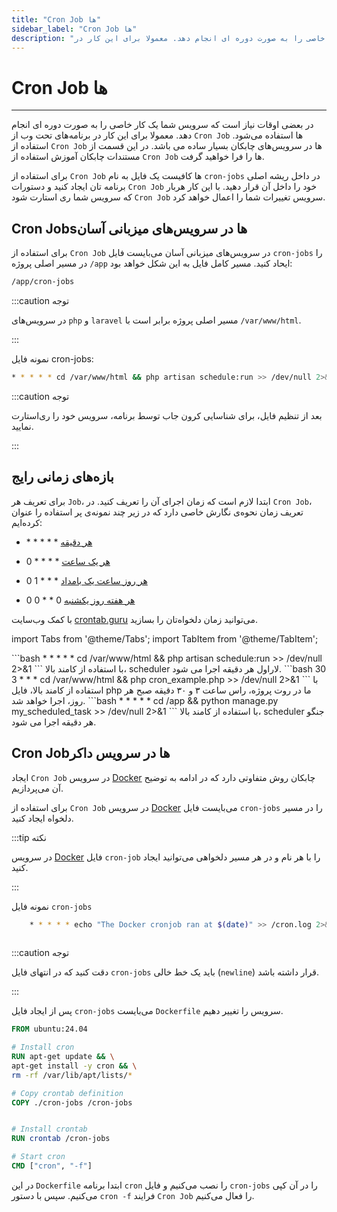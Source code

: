 ```yaml
---
title: "Cron Job ها"
sidebar_label: "Cron Job ها"
description: "در بعضی اوقات نیاز است که سرویس شما یک کار خاصی را به صورت دوره ای انجام دهد. معمولا برای این کار در "
---
```


# Cron Job ها
---

در بعضی اوقات نیاز است که سرویس شما یک کار خاصی را به صورت دوره ای انجام دهد. معمولا برای این کار در برنامه‌های تحت وب از `Cron Job` ها استفاده می‌شود. استفاده از `Cron Job` ها در سرویس‌های چابکان بسیار ساده می باشد. در این قسمت از مستندات چابکان آموزش استفاده از `Cron Job` ها را فرا خواهید گرفت.

برای استفاده از `Cron Job` ها کافیست یک فایل به نام `cron-jobs` در داخل ریشه اصلی برنامه تان ایجاد کنید و دستورات `Cron Job` خود را داخل آن قرار دهید. با این کار هربار که سرویس شما ری استارت شود `Cron Job` سرویس تغییرات شما را اعمال خواهد کرد.

## Cron Jobsها در سرویس‌های میزبانی آسان

برای استفاده از `Cron Job` در سرویس‌های میزبانی آسان می‌بایست فایل `cron-jobs` را در مسیر اصلی پروژه `/app` ایحاد کنید. مسیر کامل فایل به این شکل خواهد بود:

```bash
/app/cron-jobs
```
:::caution توجه

در سرویس‌های `php` و `laravel` مسیر اصلی پروژه برابر است با `/var/www/html`.

:::


نمونه فایل cron-jobs:

```bash
* * * * * cd /var/www/html && php artisan schedule:run >> /dev/null 2>&1
```

:::caution توجه

بعد از تنظیم فایل، برای شناسایی کرون جاب توسط برنامه، سرویس خود را ری‌استارت نمایید.

:::

## بازه‌های زمانی رایج

برای تعریف هر `Job`، ابتدا لازم است که زمان اجرای آن را تعریف کنید. در `Cron Job`، تعریف زمان نحوه‌ی نگارش خاصی دارد که در زیر چند نمونه‌ی پر استفاده را عنوان کرده‌ایم:

- \* \* \* \* \* [هر دقیقه](https://crontab.guru/every-1-minute)

- 0 \* \* \* \* [هر یک ساعت](https://crontab.guru/every-1-hour)

- 0 1 \* \* \* [هر روز ساعت یک بامداد](https://crontab.guru/every-day-at-1am)

- 0 0 \* \* 0 [هر هفته روز یکشنبه](https://crontab.guru/every-week)

با کمک وب‌سایت [crontab.guru](https://crontab.guru/) می‌توانید زمان دلخواه‌تان را بسازید.

import Tabs from '@theme/Tabs';
import TabItem from '@theme/TabItem';

<Tabs>
  <TabItem value="laravel" label="Laravel" default>
    ```bash
    * * * * * cd /var/www/html && php artisan schedule:run >> /dev/null 2>&1
    ```
با استفاده از کامند بالا، scheduler لاراول هر دقیقه اجرا می شود.
  </TabItem>
  <TabItem value="php" label="PHP">
    ```bash
    30 3 * * * cd /var/www/html && php cron_example.php >> /dev/null 2>&1
    ```
با استفاده از کامند بالا، فایل php ما در روت پروژه، راس ساعت ۳ و ۳۰ دقیقه صبح هر روز، اجرا خواهد شد.
  </TabItem>
  <TabItem value="django" label="Django">
    ```bash
    * * * * * cd /app && python manage.py my_scheduled_task >> /dev/null 2>&1
    ```
با استفاده از کامند بالا، scheduler جنگو هر دقیقه اجرا می شود.
  </TabItem>
</Tabs>


## Cron Jobها در سرویس داکر

ایجاد `Cron Job` در سرویس [Docker](https://docs.chabokan.net/simple-hosting/docker/) چابکان روش متفاوتی دارد که در ادامه به توضیح آن می‌پردازیم.

برای استفاده از `Cron Job` در سرویس‌ [Docker](https://docs.chabokan.net/simple-hosting/docker/) می‌بایست فایل `cron-jobs` را در مسیر دلخواه ایجاد کنید.

:::tip نکته

در سرویس‌ [Docker](https://docs.chabokan.net/simple-hosting/docker/) فایل `cron-job` را با هر نام و در هر مسیر دلخواهی می‌توانید ایجاد کنید.

:::

نمونه فایل `cron-jobs`
```bash
    * * * * * echo "The Docker cronjob ran at $(date)" >> /cron.log 2>&1
    
```

:::caution توجه

دقت کنید که در انتهای فایل `cron-jobs` باید یک خط خالی (`newline`) قرار داشته باشد.

:::

پس از ایجاد فایل `cron-jobs` می‌بایست `Dockerfile` سرویس را تغییر دهیم.

```Dockerfile
FROM ubuntu:24.04

# Install cron
RUN apt-get update && \
apt-get install -y cron && \
rm -rf /var/lib/apt/lists/*

# Copy crontab definition
COPY ./cron-jobs /cron-jobs


# Install crontab
RUN crontab /cron-jobs

# Start cron
CMD ["cron", "-f"]
```

در این `Dockerfile` ابتدا برنامه `cron` را نصب می‌کنیم و فایل `cron-jobs` را در آن کپی می‌کنیم. سپس با دستور `cron -f` فرایند `Cron Job` را فعال می‌کنیم.
